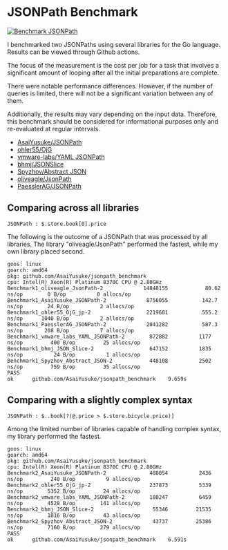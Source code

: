 # JSONPath Benchmark

[![Benchmark JSONPath](https://github.com/AsaiYusuke/jsonpath-benchmark/actions/workflows/build.yml/badge.svg)](https://github.com/AsaiYusuke/jsonpath-benchmark/actions/workflows/build.yml)

I benchmarked two JSONPaths using several libraries for the Go language.
Results can be viewed through Github actions.

The focus of the measurement is the cost per job for a task that involves a significant amount of looping after all the initial preparations are complete.

There were notable performance differences.
However, if the number of queries is limited, there will not be a significant variation between any of them.

Additionally, the results may vary depending on the input data.
Therefore, this benchmark should be considered for informational purposes only and re-evaluated at regular intervals.

- [AsaiYusuke/JSONPath](https://github.com/AsaiYusuke/jsonpath)
- [ohler55/OjG](https://github.com/ohler55/ojg)
- [vmware-labs/YAML JSONPath](https://github.com/vmware-labs/yaml-jsonpath)
- [bhmj/JSONSlice](https://github.com/bhmj/jsonslice)
- [Spyzhov/Abstract JSON](https://github.com/spyzhov/ajson)
- [oliveagle/JsonPath](https://github.com/oliveagle/jsonpath)
- [PaesslerAG/JSONPath](https://github.com/PaesslerAG/jsonpath)

## Comparing across all libraries

```
JSONPath : $.store.book[0].price
```

The following is the outcome of a JSONPath that was processed by all libraries.
The library "oliveagle/JsonPath" performed the fastest, while my own library placed second.

```
goos: linux
goarch: amd64
pkg: github.com/AsaiYusuke/jsonpath_benchmark
cpu: Intel(R) Xeon(R) Platinum 8370C CPU @ 2.80GHz
Benchmark1_oliveagle_JsonPath-2          	14848155	        80.62 ns/op	       0 B/op	       0 allocs/op
Benchmark1_AsaiYusuke_JSONPath-2         	 8756055	       142.7 ns/op	      24 B/op	       2 allocs/op
Benchmark1_ohler55_OjG_jp-2              	 2219601	       555.2 ns/op	    1040 B/op	       2 allocs/op
Benchmark1_PaesslerAG_JSONPath-2         	 2041282	       587.3 ns/op	     208 B/op	       7 allocs/op
Benchmark1_vmware_labs_YAML_JSONPath-2   	  872882	      1177 ns/op	     400 B/op	      25 allocs/op
Benchmark1_bhmj_JSON_Slice-2             	  647152	      1835 ns/op	      24 B/op	       1 allocs/op
Benchmark1_Spyzhov_Abstract_JSON-2       	  448108	      2502 ns/op	     759 B/op	      35 allocs/op
PASS
ok  	github.com/AsaiYusuke/jsonpath_benchmark	9.659s

```

## Comparing with a slightly complex syntax

```
JSONPath : $..book[?(@.price > $.store.bicycle.price)]
```

Among the limited number of libraries capable of handling complex syntax, my library performed the fastest.

```
goos: linux
goarch: amd64
pkg: github.com/AsaiYusuke/jsonpath_benchmark
cpu: Intel(R) Xeon(R) Platinum 8370C CPU @ 2.80GHz
Benchmark2_AsaiYusuke_JSONPath-2         	  488054	      2436 ns/op	     240 B/op	       9 allocs/op
Benchmark2_ohler55_OjG_jp-2              	  237873	      5339 ns/op	    5352 B/op	      24 allocs/op
Benchmark2_vmware_labs_YAML_JSONPath-2   	  180247	      6459 ns/op	    4528 B/op	     141 allocs/op
Benchmark2_bhmj_JSON_Slice-2             	   55346	     21535 ns/op	    1816 B/op	      43 allocs/op
Benchmark2_Spyzhov_Abstract_JSON-2       	   43737	     25386 ns/op	    7160 B/op	     279 allocs/op
PASS
ok  	github.com/AsaiYusuke/jsonpath_benchmark	6.591s

```
